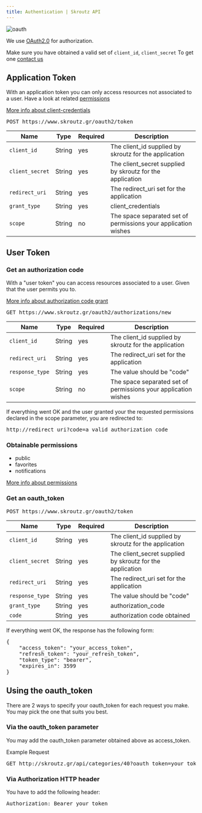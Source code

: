 ```yaml
---
title: Authentication | Skroutz API
---
```


<img src="<%= relative_path_to('/assets/images/oauth.png') %>" alt="oauth">

We use [OAuth2.0](http://oauth.net/2/) for authorization.

Make sure you have obtained a valid set of `client_id`, `client_secret`
To get one <a href="mailto:api@skroutz.gr">contact us</a>

## Application Token
With an application token you can only access resources not associated
to a user. Have a look at related [permissions](<%= relative_path_to('/authentication/permissions') %>)

[More info about client-credentials](http://tools.ietf.org/html/rfc6749#section-4.4)

<pre class="terminal">
POST https://www.skroutz.gr/oauth2/token
</pre>

Name            | Type     | Required | Description
----------------| ---------|----------| -----------
`client_id`     | String | yes      | The client_id supplied by skroutz for the application
`client_secret` | String | yes      | The client_secret supplied by skroutz for the application
`redirect_uri`  | String | yes      | The redirect_uri set for the application
`grant_type`    | String | yes      | client_credentials
`scope`         | String | no        | The space separated set of permissions your application wishes

## User Token

### Get an authorization code
With a "user token" you can access resources associated to a user. Given that the user
permits you to.

[More info about authorization code grant](http://tools.ietf.org/html/rfc6749#section-4.1)

<pre class="terminal">
GET https://www.skroutz.gr/oauth2/authorizations/new
</pre>

Name            | Type     | Required | Description
----------------| ---------|-----------| -----------
`client_id`     | String | yes       | The client_id supplied by skroutz for the application
`redirect_uri`  | String | yes       | The redirect_uri set for the application
`response_type` | String | yes       | The value should be "code"
`scope`         | String | no        | The space separated set of permissions your application wishes

If everything went OK and the user granted your the requested permissions declared in
the scope parameter, you are redirected to:

<pre class="terminal">
http://redirect_uri?code=a_valid_authorization_code
</pre>

### Obtainable permissions
<ul class="permissions">
  <li>public</li>
  <li>favorites</li>
  <li>notifications</li>
</ul>

<a href="<%= relative_path_to('/authentication/permissions') %>">More info about permissions</a>

### Get an oauth_token

<pre class="terminal">
POST https://www.skroutz.gr/oauth2/token
</pre>

Name            | Type     | Required | Description
----------------| ---------|----------| -----------
`client_id`     | String | yes      | The client_id supplied by skroutz for the application
`client_secret` | String | yes      | The client_secret supplied by skroutz for the application
`redirect_uri`  | String | yes      | The redirect_uri set for the application
`response_type` | String | yes      | The value should be "code"
`grant_type`    | String | yes      | authorization_code
`code`          | String | yes      | authorization code obtained

If everything went OK, the response has the following form:

<pre class="terminal">
{
    "access_token": "your_access_token",
    "refresh_token": "your_refresh_token",
    "token_type": "bearer",
    "expires_in": 3599
}
</pre>

## Using the oauth_token
There are 2 ways to specify your oauth_token for each request you make.
You may pick the one that suits you best.

### Via the oauth_token parameter
You may add the oauth_token parameter obtained above as access_token.

Example Request

<pre class="terminal">
GET http://skroutz.gr/api/categories/40?oauth_token=your_token
</pre>

### Via Authorization HTTP header
You have to add the following header:

<pre class="terminal">
Authorization: Bearer your_token
</pre>
